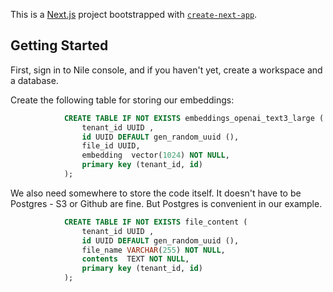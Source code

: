 This is a [Next.js](https://nextjs.org/) project bootstrapped with [`create-next-app`](https://github.com/vercel/next.js/tree/canary/packages/create-next-app).

## Getting Started

First, sign in to Nile console, and if you haven't yet, create a workspace and a database. 

Create the following table for storing our embeddings:

```sql
            CREATE TABLE IF NOT EXISTS embeddings_openai_text3_large (
                tenant_id UUID ,
                id UUID DEFAULT gen_random_uuid (),
                file_id UUID,
                embedding  vector(1024) NOT NULL, 
                primary key (tenant_id, id)
            );
```

We also need somewhere to store the code itself. It doesn't have to be Postgres - S3 or Github are fine. 
But Postgres is convenient in our example.

```sql
            CREATE TABLE IF NOT EXISTS file_content (
                tenant_id UUID ,
                id UUID DEFAULT gen_random_uuid (),
                file_name VARCHAR(255) NOT NULL, 
                contents  TEXT NOT NULL, 
                primary key (tenant_id, id)
            );
```
